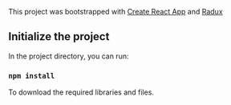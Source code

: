 This project was bootstrapped with [Create React App](https://github.com/facebook/create-react-app) and [Radux](https://github.com/facebook/create-react-app)

## Initialize the project

In the project directory, you can run:

### `npm install`
To download the required libraries and files.